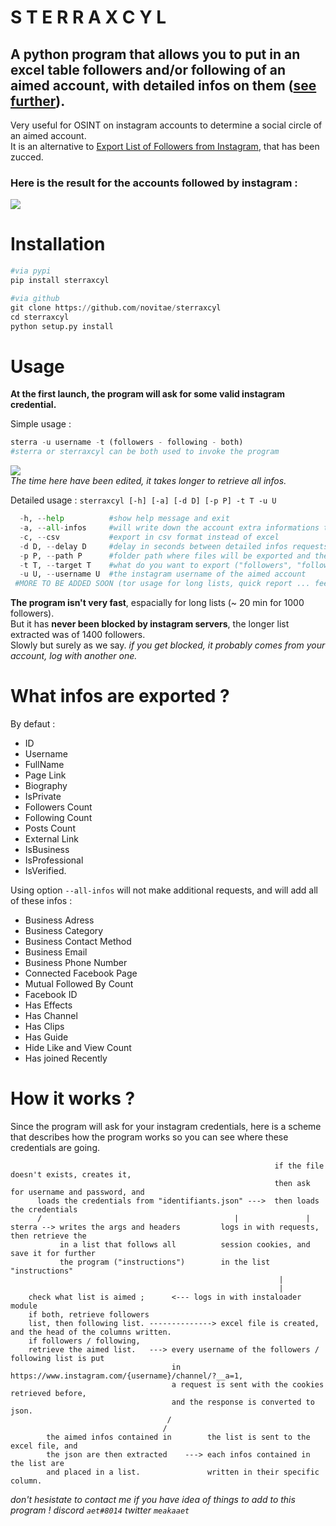  # S T E R R A X C Y L
## A python program that allows you to put in an excel table followers and/or following of an aimed account, with detailed infos on them ([see further](https://github.com/novitae/sterraxcyl#what-infos-are-exported-)).
Very useful for OSINT on instagram accounts to determine a social circle of an aimed account.  
It is an alternative to [Export List of Followers from Instagram](https://chrome-stats.com/d/hcdbfckhdcpepllecbkaaojfgipnpbpb), that has been zucced.
### Here is the result for the accounts followed by instagram :
![](https://i.imgur.com/kqKeIz9.png)

# Installation
```python
#via pypi
pip install sterraxcyl

#via github
git clone https://github.com/novitae/sterraxcyl
cd sterraxcyl
python setup.py install
```
# Usage
**At the first launch, the program will ask for some valid instagram credential.**  

Simple usage :
```python
sterra -u username -t (followers - following - both)
#sterra or sterraxcyl can be both used to invoke the program
```
![](https://i.imgur.com/yQDghqe.gif)  
_The time here have been edited, it takes longer to retrieve all infos._

Detailed usage : `sterraxcyl [-h] [-a] [-d D] [-p P] -t T -u U`  
```python
  -h, --help          #show help message and exit
  -a, --all-infos     #will write down the account extra informations that the program originaly ignores (see further)
  -c, --csv           #export in csv format instead of excel
  -d D, --delay D     #delay in seconds between detailed infos requests (by default 0)
  -p P, --path P      #folder path where files will be exported and the credentials stored (by default in "sterraxcyl/")
  -t T, --target T    #what do you want to export ("followers", "following" or "both")
  -u U, --username U  #the instagram username of the aimed account
 #MORE TO BE ADDED SOON (tor usage for long lists, quick report ... feel free to send me ideas (contact method on my github profile))
```

**The program isn't very fast**, espacially for long lists (~ 20 min for 1000 followers).  
But it has **never been blocked by instagram servers**, the longer list extracted was of 1400 followers.  
Slowly but surely as we say. _if you get blocked, it probably comes from your account, log with another one._

# What infos are exported ?
By defaut :  
- ID
- Username
- FullName
- Page Link
- Biography
- IsPrivate
- Followers Count
- Following Count
- Posts Count
- External Link
- IsBusiness
- IsProfessional
- IsVerified. 

Using option `--all-infos` will not make additional requests, and will add all of these infos :  
- Business Adress
- Business Category
- Business Contact Method
- Business Email
- Business Phone Number
- Connected Facebook Page
- Mutual Followed By Count
- Facebook ID
- Has Effects
- Has Channel
- Has Clips
- Has Guide
- Hide Like and View Count
- Has joined Recently


# How it works ?
Since the program will ask for your instagram credentials, here is a scheme that describes how the program works so you can see where these credentials are going.
```
                                                           if the file doesn't exists, creates it,
                                                           then ask for username and password, and
      loads the credentials from "identifiants.json" --->  then loads the credentials
      /                                           |               |
sterra --> writes the args and headers         logs in with requests, then retrieve the
           in a list that follows all          session cookies, and save it for further
           the program ("instructions")        in the list "instructions"
                                                            |
                                                            |
    check what list is aimed ;      <--- logs in with instaloader module
    if both, retrieve followers
    list, then following list. --------------> excel file is created, and the head of the columns written.
    if followers / following,
    retrieve the aimed list.   ---> every username of the followers / following list is put
                                    in https://www.instagram.com/{username}/channel/?__a=1,
                                    a request is sent with the cookies retrieved before,
                                    and the response is converted to json.
                                   /                                                                        
                                  /                                                                         
        the aimed infos contained in        the list is sent to the excel file, and
        the json are then extracted    ---> each infos contained in the list are
        and placed in a list.               written in their specific column.
```
_don't hesistate to contact me if you have idea of things to add to this program ! discord `aet#8014` twitter `meakaaet`_